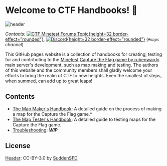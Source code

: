 # Welcome to CTF Handbooks! 👋
![header](header.png)

*Contacts:* [![CTF Minetest Forums Topic](minetestforumlogo.png){height=32 border-effect="rounded"}](https://forum.minetest.net/viewtopic.php?f=10&t=13157), [![Discord](discordlogo.svg){height=32 border-effect="rounded"}](https://discord.gg/vcZTRPX) (*`#maps` channel*)

This GitHub pages website is a collection of handbooks for creating, testing for and contributing to the [Minetest](https://github.com/minetest/minetest) [Capture the Flag game by rubenwardy](https://github.com/MT-CTF) main server's development, such as map making and testing. The authors of this website and the community members shall gladly welcome your efforts to bring the realm of CTF to new heights. Even the smallest of steps, when summed, can add up to great leaps!

## Contents
- [The Map Maker's Handbook](The-Map-Maker-s-Handbook.md): A detailed guide on the process of making a map for the Capture the Flag game.*
- [The Map Tester's Handbook](The-Map-Tester-s-Handbook.md): A detailed guide to testing maps for the Capture the Flag game.
- [Troubleshooting](Troubleshooting.md): ***WIP***

## License
[Header](https://github.com/CTF-handbooks/ctf-handbooks.github.io/blob/main/images/header.png): CC-BY-3.0 by [SuddenSFD](https://github.com/SuddenSFD)
